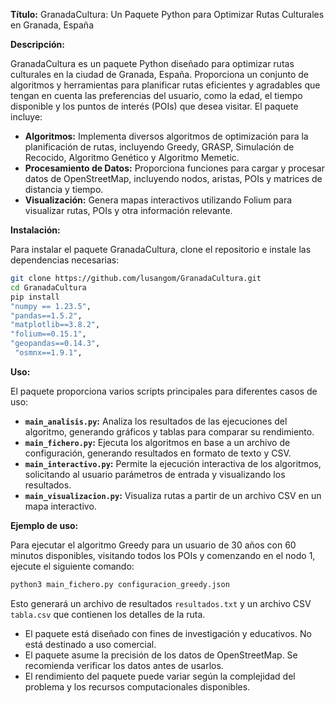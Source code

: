 **Título:** GranadaCultura: Un Paquete Python para Optimizar Rutas Culturales en Granada, España

**Descripción:**

GranadaCultura es un paquete Python diseñado para optimizar rutas culturales en la ciudad de Granada, España. Proporciona un conjunto de algoritmos y herramientas para planificar rutas eficientes y agradables que tengan en cuenta las preferencias del usuario, como la edad, el tiempo disponible y los puntos de interés (POIs) que desea visitar. El paquete incluye:

* **Algoritmos:** Implementa diversos algoritmos de optimización para la planificación de rutas, incluyendo Greedy, GRASP, Simulación de Recocido, Algoritmo Genético y Algoritmo Memetic.
* **Procesamiento de Datos:** Proporciona funciones para cargar y procesar datos de OpenStreetMap, incluyendo nodos, aristas, POIs y matrices de distancia y tiempo.
* **Visualización:** Genera mapas interactivos utilizando Folium para visualizar rutas, POIs y otra información relevante.

**Instalación:**

Para instalar el paquete GranadaCultura, clone el repositorio e instale las dependencias necesarias:

```bash
git clone https://github.com/lusangom/GranadaCultura.git
cd GranadaCultura
pip install
"numpy == 1.23.5",
"pandas==1.5.2",
"matplotlib==3.8.2",
"folium==0.15.1",
"geopandas==0.14.3",
 "osmnx==1.9.1",
```

**Uso:**

El paquete proporciona varios scripts principales para diferentes casos de uso:

* **`main_analisis.py`:** Analiza los resultados de las ejecuciones del algoritmo, generando gráficos y tablas para comparar su rendimiento.
* **`main_fichero.py`:** Ejecuta los algoritmos en base a un archivo de configuración, generando resultados en formato de texto y CSV.
* **`main_interactivo.py`:** Permite la ejecución interactiva de los algoritmos, solicitando al usuario parámetros de entrada y visualizando los resultados.
* **`main_visualizacion.py`:** Visualiza rutas a partir de un archivo CSV en un mapa interactivo.

**Ejemplo de uso:**

Para ejecutar el algoritmo Greedy para un usuario de 30 años con 60 minutos disponibles, visitando todos los POIs y comenzando en el nodo 1, ejecute el siguiente comando:

```bash
python3 main_fichero.py configuracion_greedy.json
```

Esto generará un archivo de resultados `resultados.txt` y un archivo CSV `tabla.csv` que contienen los detalles de la ruta.


* El paquete está diseñado con fines de investigación y educativos. No está destinado a uso comercial.
* El paquete asume la precisión de los datos de OpenStreetMap. Se recomienda verificar los datos antes de usarlos.
* El rendimiento del paquete puede variar según la complejidad del problema y los recursos computacionales disponibles.